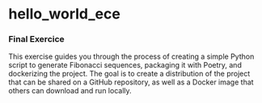 # hello_world_ece

### Final Exercice  
This exercise guides you through the process of creating a simple Python script to generate Fibonacci sequences, packaging it with Poetry, and dockerizing the project. The goal is to create a distribution of the project that can be shared on a GitHub repository, as well as a Docker image that others can download and run locally.
